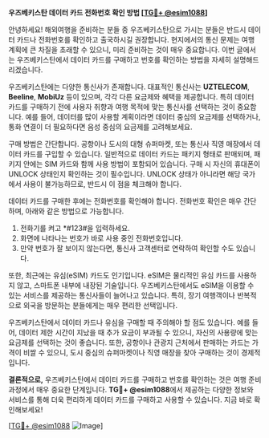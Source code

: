 **우즈베키스탄 데이터 카드 전화번호 확인 방법 [[TG💪+ @esim1088](https://t.me/s/esim1088)]**

안녕하세요! 해외여행을 준비하는 분들 중 우즈베키스탄으로 가시는 분들은 반드시 데이터 카드나 전화번호를 확인하고 출국하시길 권장합니다. 현지에서의 통신 문제는 여행 계획에 큰 차질을 초래할 수 있으니, 미리 준비하는 것이 매우 중요합니다. 이번 글에서는 우즈베키스탄에서 데이터 카드를 구매하고 번호를 확인하는 방법을 자세히 설명해드리겠습니다.

우즈베키스탄에는 다양한 통신사가 존재합니다. 대표적인 통신사는 **UZTELECOM**, **Beeline**, **MobiUz** 등이 있으며, 각각 다른 요금제와 혜택을 제공합니다. 특히 데이터 카드를 구매하기 전에 사용자 취향과 여행 목적에 맞는 통신사를 선택하는 것이 중요합니다. 예를 들어, 데이터를 많이 사용할 계획이라면 데이터 중심의 요금제를 선택하거나, 통화 연결이 더 필요하다면 음성 중심의 요금제를 고려해보세요.

구매 방법은 간단합니다. 공항이나 도시의 대형 슈퍼마켓, 또는 통신사 직영 매장에서 데이터 카드를 구입할 수 있습니다. 일반적으로 데이터 카드는 패키지 형태로 판매되며, 패키지 안에는 SIM 카드와 함께 사용 방법이 포함되어 있습니다. 구매 시 자신의 휴대폰이 UNLOCK 상태인지 확인하는 것이 필수입니다. UNLOCK 상태가 아니라면 해당 국가에서 사용이 불가능하므로, 반드시 이 점을 체크해야 합니다.

데이터 카드를 구매한 후에는 전화번호를 확인해야 합니다. 전화번호 확인은 매우 간단하며, 아래와 같은 방법으로 가능합니다. 

1. 전화기를 켜고 *#123#을 입력하세요.  
2. 화면에 나타나는 번호가 바로 사용 중인 전화번호입니다.  
3. 만약 번호가 잘 보이지 않는다면, 통신사 고객센터로 연락하여 확인할 수도 있습니다.

또한, 최근에는 유심(eSIM) 카드도 인기입니다. eSIM은 물리적인 유심 카드를 사용하지 않고, 스마트폰 내부에 내장된 기술입니다. 우즈베키스탄에서도 eSIM을 이용할 수 있는 서비스를 제공하는 통신사들이 늘어나고 있습니다. 특히, 장기 여행객이나 반복적으로 외국을 방문하는 분들에게는 매우 편리한 선택입니다.

우즈베키스탄에서 데이터 카드나 유심을 구매할 때 주의해야 할 점도 있습니다. 예를 들어, 데이터 제한 시간이 지났을 때 추가 요금이 부과될 수 있으니, 자신의 사용량에 맞는 요금제를 선택하는 것이 좋습니다. 또한, 공항이나 관광지 근처에서 판매하는 카드는 가격이 비쌀 수 있으니, 도시 중심의 슈퍼마켓이나 직영 매장을 찾아 구매하는 것이 경제적입니다.

**결론적으로,** 우즈베키스탄에서 데이터 카드를 구매하고 번호를 확인하는 것은 여행 준비 과정에서 매우 중요한 단계입니다. **TG💪+ @esim1088**에서 제공하는 다양한 정보와 서비스를 통해 더욱 편리하게 데이터 카드를 구매하고 사용할 수 있습니다. 지금 바로 확인해보세요!

[[TG💪+ @esim1088](https://t.me/s/esim1088) ![Image](https://i.postimg.cc/Y0z9fWf4/image.png)]